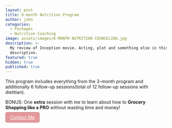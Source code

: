 ```yaml
---
layout: post
title: 6-month Nutrition Program
author: john
categories:
  - Packages
  - Nutrition Coaching
image: assets/images/6-MONTH NUTRITION COUNSELING.jpg
description: >-
  My review of Inception movie. Acting, plot and something else in this short
  description.
featured: true
hidden: true
published: true
---
```


This program includes everything from the 3-month program and additionally 6 follow-up sessions(total of 12 follow-up sessions with dietitian). 

BONUS: One **extra** session with me to learn about how to **Grocery Shopping like a PRO** without wasting time and money! 

 <a href="mailto:hello@dietitiannewyork.com" style="background: #E5989B;color: white;border-radius: 6px;box-sizing: border-box;border: 1px solid #B5838D;min-height: 40px;padding: 7px 14px;text-align: center;">Contact Me</a>
